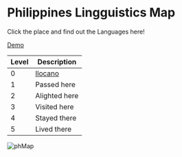 # Philippines Lingguistics Map

Click the place and find out the Languages here!

[Demo](https://my-philippines-travel-level.com/map)

| Level | Description |
| ----- | ----------- |
| 0 | [Ilocano](https://docs.google.com/spreadsheets/d/1ygQlKgV7lZdhhd4TM03ofVZnfi9GOUbTIOttYQKl5ys/edit#gid=748460307) |
| 1 | Passed here |
| 2 | Alighted here |
| 3 | Visited here |
| 4 | Stayed there |
| 5 | Lived there |

![phMap](https://user-images.githubusercontent.com/8638243/232649713-3ca6430d-2163-477c-aa05-bd79a530fafd.jpg)
